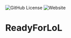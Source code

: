 ![GitHub License](https://img.shields.io/github/license/HnriqueAlves/ReadyForLoL)
![Website](https://img.shields.io/website?url=!%5BCTAN%20License%5D(https%3A%2F%2Fimg.shields.io%2Fctan%2Fl%2Fhttp%253A%252F%252F127.0.0.1%253A5500%252Findex.html))




# ReadyForLoL
